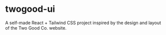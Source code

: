 # twogood-ui
A self-made React + Tailwind CSS project inspired by the design and layout of the Two Good Co. website.
